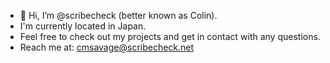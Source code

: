 - 👋 Hi, I’m @scribecheck (better known as Colin).
- I'm currently located in Japan.
- Feel free to check out my projects and get in contact with any questions.
- Reach me at: cmsavage@scribecheck.net
